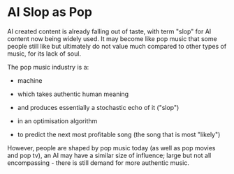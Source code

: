 

# AI Slop as Pop

AI created content is already falling out of taste, with term "slop" for AI content now being widely used. It may become like pop music that some people still like but ultimately do not value much compared to other types of music, for its lack of soul. 


The pop music industry is a:

- machine

- which takes authentic human meaning

- and produces essentially a stochastic echo of it ("slop")

- in an optimisation algorithm

- to predict the next most profitable song (the song that is most "likely")


However, people are shaped by pop music today (as well as pop movies and pop tv), an AI may have a similar size of influence; large but not all encompassing - there is still demand for more authentic music.